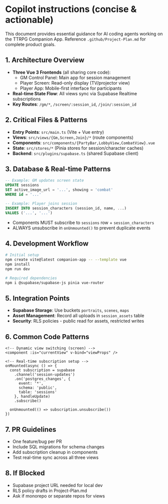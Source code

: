# Copilot instructions (concise & actionable)

This document provides essential guidance for AI coding agents working on the TTRPG Companion App. Reference `.github/Project-Plan.md` for complete product goals.

## 1. Architecture Overview
- **Three Vue 3 Frontends** (all sharing core code):
  - GM Control Panel: Main app for session management
  - Player Screen: Read-only display (TV/projector view)
  - Player App: Mobile-first interface for participants
- **Real-time State Flow**: All views sync via Supabase Realtime subscriptions
- **Key Routes**: `/gm/*`, `/screen/:session_id`, `/join/:session_id`

## 2. Critical Files & Patterns
- **Entry Points**: `src/main.ts` (Vite + Vue entry)
- **Views**: `src/views/{Gm,Screen,Join}/*` (route components)
- **Components**: `src/components/{PartyBar,LobbyView,CombatView}.vue`
- **State**: `src/stores/*` (Pinia stores for session/character caches)
- **Backend**: `src/plugins/supabase.ts` (shared Supabase client)

## 3. Database & Real-time Patterns
```sql
-- Example: GM updates screen state
UPDATE sessions 
SET active_image_url = '...', showing = 'combat' 
WHERE id = '...'

-- Example: Player joins session
INSERT INTO session_characters (session_id, name, ...) 
VALUES ('...', '...')
```
- Components MUST subscribe to `sessions` row + `session_characters`
- ALWAYS unsubscribe in `onUnmounted()` to prevent duplicate events

## 4. Development Workflow
```bash
# Initial setup
npm create vite@latest companion-app -- --template vue
npm install
npm run dev

# Required dependencies
npm i @supabase/supabase-js pinia vue-router
```

## 5. Integration Points
- **Supabase Storage**: Use buckets `portraits`, `scenes`, `maps`
- **Asset Management**: Record all uploads in `session_assets` table
- **Security**: RLS policies - public read for assets, restricted writes

## 6. Common Code Patterns
```vue
<!-- Dynamic view switching (screen) -->
<component :is="currentView" v-bind="viewProps" />

<!-- Real-time subscription setup -->
onMounted(async () => {
  const subscription = supabase
    .channel('session-updates')
    .on('postgres_changes', { 
      event: '*', 
      schema: 'public', 
      table: 'sessions'
    }, handleUpdate)
    .subscribe()

  onUnmounted(() => subscription.unsubscribe())
})
```

## 7. PR Guidelines
- One feature/bug per PR
- Include SQL migrations for schema changes
- Add subscription cleanup in components
- Test real-time sync across all three views

## 8. If Blocked
- Supabase project URL needed for local dev
- RLS policy drafts in Project-Plan.md
- Ask if monorepo or separate repos for views
